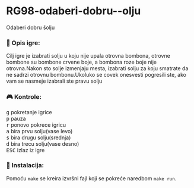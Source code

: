 # RG98-odaberi-dobru--olju
Odaberi dobru šolju


### :memo: Opis igre:
Cilj igre je izabrati solju u koju nije upala otrovna bombona, otrovne bombone su bombone crvene boje, a bombona roze boje nije otrovna.Nakon sto solje izmenjaju mesta, izabrati solju za koju smatrate da ne sadrzi otrovnu bombonu.Ukoluko se covek onesvesti pogresili ste, ako vam se nasmeje izabrali ste pravu solju

### :video_game: Kontrole:
<kbd>g</kbd> pokretanje igrice <br>
<kbd>p</kbd> pauza <br>
<kbd>r</kbd> ponovo pokrece igricu <br>
<kbd>a</kbd> bira prvu solju(vase levo) <br>
<kbd>s</kbd> bira drugu solju(srednja) <br>
<kbd>d</kbd> bira trecu solju(vase desno) <br>
<kbd>ESC</kbd> izlaz iz igre 

### :wrench: Instalacija:
Pomoću `make` se kreira izvršni fajl koji se pokreće naredbom `make run`.
